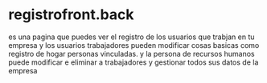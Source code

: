 # registrofront.back
es una pagina que puedes ver el registro de los usuarios  que trabjan en tu empresa  y los usuarios trabajadores pueden modificar cosas basicas como registro de hogar  personas vinculadas. y la persona de recursos humanos puede modificar e eliminar a trabajadores y gestionar todos sus datos de la empresa 
